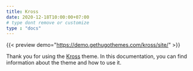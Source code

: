 ```yaml
---
title: Kross
date: 2020-12-18T10:00:00+07:00
# type dont remove or customize
type : "docs"
---
```


{{< preview demo="https://demo.gethugothemes.com/kross/site/" >}}

Thank you for using the [Kross](https://gethugothemes.com/products/kross-hugo/) theme. In this documentation, you can find information about the theme and how to use it.